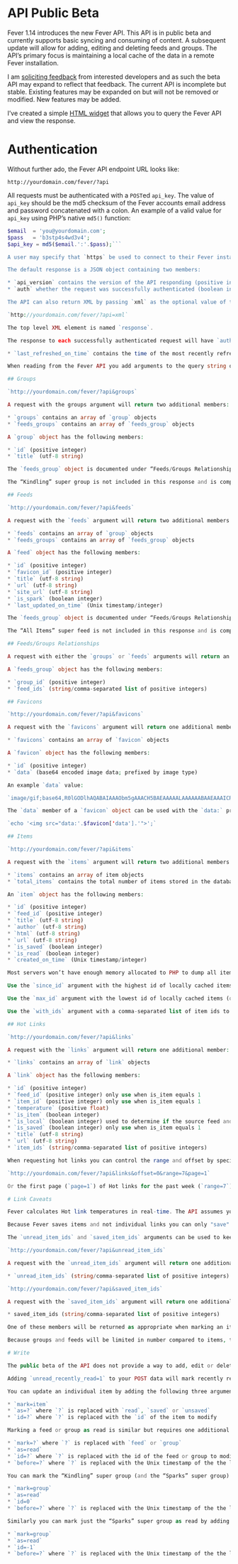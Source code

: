 # API Public Beta 

Fever 1.14 introduces the new Fever API. This API is in public beta and currently supports basic syncing and consuming of content. A subsequent update will allow for adding, editing and deleting feeds and groups. The API’s primary focus is maintaining a local cache of the data in a remote Fever installation.

I am [soliciting feedback](http://www.feedafever.com/contact) from interested developers and as such the beta API may expand to reflect that feedback. The current API is incomplete but stable. Existing features may be expanded on but will not be removed or modified. New features may be added.

I’ve created a simple [HTML widget](http://www.feedafever.com/gateway/public/api-widget.html.zip) that allows you to query the Fever API and view the response.

# Authentication 

Without further ado, the Fever API endpoint URL looks like:

```http://yourdomain.com/fever/?api```

All requests must be authenticated with a `POST`ed `api_key`. The value of `api_key` should be the md5 checksum of the Fever accounts email address and password concatenated with a colon. An example of a valid value for `api_key` using PHP’s native `md5()` function:

```php
$email  = 'you@yourdomain.com';
$pass   = 'b3stp4s4wd3v4';
$api_key = md5($email.':'.$pass);```

A user may specify that `https` be used to connect to their Fever installation for additional security but you should not assume that all Fever installations support `https`.

The default response is a JSON object containing two members:

* `api_version` contains the version of the API responding (positive integer)
* `auth` whether the request was successfully authenticated (boolean integer)

The API can also return XML by passing `xml` as the optional value of the `api` argument like so:

`http://yourdomain.com/fever/?api=xml`

The top level XML element is named `response`.

The response to each successfully authenticated request will have `auth` set to `1` and include at least one additional member:

* `last_refreshed_on_time` contains the time of the most recently refreshed (not *updated*) feed (Unix timestamp/integer)

When reading from the Fever API you add arguments to the query string of the API endpoint URL. If you attempt to `POST` these arguments (and their optional values) Fever will not recognize the request.

## Groups 

`http://yourdomain.com/fever/?api&groups`

A request with the groups argument will return two additional members:

* `groups` contains an array of `group` objects
* `feeds_groups` contains an array of `feeds_group` objects

A `group` object has the following members:

* `id` (positive integer)
* `title` (utf-8 string)

The `feeds_group` object is documented under “Feeds/Groups Relationships.”

The “Kindling” super group is not included in this response and is composed of all feeds with an `is_spark` equal to `0`. The “Sparks” super group is not included in this response and is composed of all feeds with an `is_spark` equal to `1`.

## Feeds 

`http://yourdomain.com/fever/?api&feeds`

A request with the `feeds` argument will return two additional members:

* `feeds` contains an array of `group` objects
* `feeds_groups` contains an array of `feeds_group` objects

A `feed` object has the following members:

* `id` (positive integer)
* `favicon_id` (positive integer)
* `title` (utf-8 string)
* `url` (utf-8 string)
* `site_url` (utf-8 string)
* `is_spark` (boolean integer)
* `last_updated_on_time` (Unix timestamp/integer)

The `feeds_group` object is documented under “Feeds/Groups Relationships.”

The “All Items” super feed is not included in this response and is composed of all items from all feeds that belong to a given group. For the “Kindling” super group and all user created groups the items should be limited to feeds with an `is_spark` equal to `0`. For the “Sparks” super group the items should be limited to feeds with an `is_spark` equal to `1`.

## Feeds/Groups Relationships 

A request with either the `groups` or `feeds` arguments will return an additional member:

A `feeds_group` object has the following members:

* `group_id` (positive integer)
* `feed_ids` (string/comma-separated list of positive integers)

## Favicons 

`http://yourdomain.com/fever/?api&favicons`

A request with the `favicons` argument will return one additional member:

* `favicons` contains an array of `favicon` objects

A `favicon` object has the following members:

* `id` (positive integer)
* `data` (base64 encoded image data; prefixed by image type)

An example `data` value:

`image/gif;base64,R0lGODlhAQABAIAAAObm5gAAACH5BAEAAAAALAAAAAABAAEAAAICRAEAOw==`

The `data` member of a `favicon` object can be used with the `data:` protocol to embed an image in CSS or HTML. A PHP/HTML example:

`echo '<img src="data:'.$favicon['data'].'">';`

## Items 

`http://yourdomain.com/fever/?api&items`

A request with the `items` argument will return two additional members:

* `items` contains an array of item objects
* `total_items` contains the total number of items stored in the database (added in API version 2)

An `item` object has the following members:

* `id` (positive integer)
* `feed_id` (positive integer)
* `title` (utf-8 string)
* `author` (utf-8 string)
* `html` (utf-8 string)
* `url` (utf-8 string)
* `is_saved` (boolean integer)
* `is_read` (boolean integer)
* `created_on_time` (Unix timestamp/integer)

Most servers won’t have enough memory allocated to PHP to dump all items at once. Three optional arguments control determine the items included in the response.

Use the `since_id` argument with the highest id of locally cached items to request 50 additional items. Repeat until the items array in the response is empty.

Use the `max_id` argument with the lowest id of locally cached items (or `0` initially) to request 50 previous items. Repeat until the items array in the response is empty. (added in API version 2)

Use the `with_ids` argument with a comma-separated list of item ids to request (a maximum of 50) specific items. (added in API version 2)

## Hot Links 

`http://yourdomain.com/fever/?api&links`

A request with the `links` argument will return one additional member:

* `links` contains an array of `link` objects

A `link` object has the following members:

* `id` (positive integer)
* `feed_id` (positive integer) only use when is_item equals 1
* `item_id` (positive integer) only use when is_item equals 1
* `temperature` (positive float)
* `is_item` (boolean integer)
* `is_local` (boolean integer) used to determine if the source feed and favicon should be displayed
* `is_saved` (boolean integer) only use when is_item equals 1
* `title` (utf-8 string)
* `url` (utf-8 string)
* `item_ids` (string/comma-separated list of positive integers)

When requesting hot links you can control the range and offset by specifying a length of days for each as well as a page to fetch additional hot links. A request with just the `links` argument is equivalent to:

`http://yourdomain.com/fever/?api&links&offset=0&range=7&page=1`

Or the first page (`page=1`) of Hot links for the past week (`range=7`) starting now (`offset=0`).

# Link Caveats 

Fever calculates Hot link temperatures in real-time. The API assumes you have an up-to-date local cache of items, feeds and favicons with which to construct a meaningful Hot view. Because they are ephemeral Hot links should not be cached in the same relational manner as items, feeds, groups and favicons.

Because Fever saves items and not individual links you can only "save" a Hot link when `is_item` equals `1`.

The `unread_item_ids` and `saved_item_ids` arguments can be used to keep your local cache synced with the remote Fever installation.

`http://yourdomain.com/fever/?api&unread_item_ids`

A request with the `unread_item_ids` argument will return one additional member:

* `unread_item_ids` (string/comma-separated list of positive integers)

`http://yourdomain.com/fever/?api&saved_item_ids`

A request with the `saved_item_ids` argument will return one additional member:

* saved_item_ids (string/comma-separated list of positive integers)

One of these members will be returned as appropriate when marking an item as read, unread, saved, or unsaved and when marking a feed or group as read.

Because groups and feeds will be limited in number compared to items, they should be synced by comparing an array of locally cached feed or group ids to an array of feed or group ids returned by their respective API request.

# Write 

The public beta of the API does not provide a way to add, edit or delete feeds or groups but you can mark items, feeds and groups as read and save or unsave items. You can also unread recently read items. When writing to the Fever API you add arguments to the POST data you submit to the API endpoint URL.

Adding `unread_recently_read=1` to your POST data will mark recently read items as unread.

You can update an individual item by adding the following three arguments to your POST data:

* `mark=item`
* `as=?` where `?` is replaced with `read`, `saved` or `unsaved`
* `id=?` where `?` is replaced with the `id` of the item to modify

Marking a feed or group as read is similar but requires one additional argument to prevent marking new, unreceived items as read:

* `mark=?` where `?` is replaced with `feed` or `group`
* `as=read`
* `id=?` where `?` is replaced with the id of the feed or group to modify
* `before=?` where `?` is replaced with the Unix timestamp of the the local client’s most recent `items` API request

You can mark the “Kindling” super group (and the “Sparks” super group) as read by adding the following four arguments to your POST data:

* `mark=group`
* `as=read`
* `id=0`
* `before=?` where `?` is replaced with the Unix timestamp of the the local client’s last `items` API request

Similarly you can mark just the “Sparks” super group as read by adding the following four arguments to your POST data:

* `mark=group`
* `as=read`
* `id=-1`
* `before=?` where `?` is replaced with the Unix timestamp of the the local client’s last `items` API request
